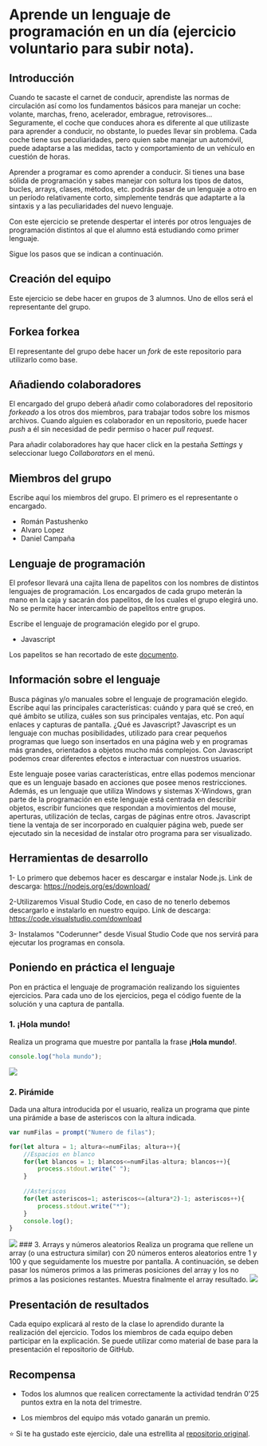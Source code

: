 # Aprende un lenguaje de programación en un día (ejercicio voluntario para subir nota).

## Introducción

Cuando te sacaste el carnet de conducir, aprendiste las normas de circulación así como los fundamentos básicos para manejar un coche: volante, marchas, freno, acelerador, embrague, retrovisores... Seguramente, el coche que conduces ahora es diferente al que utilizaste para aprender a conducir, no obstante, lo puedes llevar sin problema. Cada coche tiene sus peculiaridades, pero quien sabe manejar un automóvil, puede adaptarse a las medidas, tacto y comportamiento de un vehículo en cuestión de horas.

Aprender a programar es como aprender a conducir. Si tienes una base sólida de programación y sabes manejar con soltura los tipos de datos, bucles, arrays, clases, métodos, etc. podrás pasar de un lenguaje a otro en un período relativamente corto, simplemente tendrás que adaptarte a la sintaxis y a las peculiaridades del nuevo lenguaje.

Con este ejercicio se pretende despertar el interés por otros lenguajes de programación distintos al que el alumno está estudiando como primer lenguaje.

Sigue los pasos que se indican a continuación.

## Creación del equipo

Este ejercicio se debe hacer en grupos de 3 alumnos. Uno de ellos será el representante del grupo.

## Forkea forkea

El representante del grupo debe hacer un *fork* de este repositorio para utilizarlo como base.

## Añadiendo colaboradores

El encargado del grupo deberá añadir como colaboradores del repositorio *forkeado* a los otros dos miembros, para trabajar todos sobre los mismos archivos. Cuando alguien es colaborador en un repositorio, puede hacer *push* a él sin necesidad de pedir permiso o hacer *pull request*.

Para añadir colaboradores hay que hacer click en la pestaña *Settings* y seleccionar luego *Collaborators* en el menú.

## Miembros del grupo

Escribe aquí los miembros del grupo. El primero es el representante o encargado.

* Román Pastushenko
* Alvaro Lopez
* Daniel Campaña

## Lenguaje de programación

El profesor llevará una cajita llena de papelitos con los nombres de distintos lenguajes de programación. Los encargados de cada grupo meterán la mano en la caja y sacarán dos papelitos, de los cuales el grupo elegirá uno. No se permite hacer intercambio de papelitos entre grupos.

Escribe el lenguaje de programación elegido por el grupo.

* Javascript

Los papelitos se han recortado de este [documento](lenguajes_de_programacion.pdf).

## Información sobre el lenguaje

Busca páginas y/o manuales sobre el lenguaje de programación elegido. Escribe aquí las principales características: cuándo y para qué se creó, en qué ámbito se utiliza, cuáles son sus principales ventajas, etc. Pon aquí enlaces y capturas de pantalla.
¿Qué es Javascript?
Javascript es un lenguaje con muchas posibilidades, utilizado para crear pequeños programas que luego son insertados en una página web y en programas más grandes, orientados a objetos mucho más complejos. Con Javascript podemos crear diferentes efectos e interactuar con nuestros usuarios.

Este lenguaje posee varias características, entre ellas podemos mencionar que es un lenguaje basado en acciones que posee menos restricciones. Además, es un lenguaje que utiliza Windows y sistemas X-Windows, gran parte de la programación en este lenguaje está centrada en describir objetos, escribir funciones que respondan a movimientos del mouse, aperturas, utilización de teclas, cargas de páginas entre otros.
Javascript tiene la ventaja de ser incorporado en cualquier página web, puede ser ejecutado sin la necesidad de instalar otro programa para ser visualizado.



## Herramientas de desarrollo

1- Lo primero que debemos hacer es descargar e instalar Node.js.
Link de descarga: https://nodejs.org/es/download/

2-Utilizaremos Visual Studio Code, en caso de no tenerlo debemos descargarlo e instalarlo en nuestro equipo.
Link de descarga: https://code.visualstudio.com/download

3- Instalamos "Coderunner" desde Visual Studio Code que nos servirá para ejecutar los programas en consola.
## Poniendo en práctica el lenguaje

Pon en práctica el lenguaje de programación realizando los siguientes ejercicios. Para cada uno de los ejercicios, pega el código fuente de la solución y una captura de pantalla.

### 1. ¡Hola mundo!
Realiza un programa que muestre por pantalla la frase **¡Hola mundo!**.
```javascript
console.log("hola mundo");
```

<img src="Captura1.PNG">

### 2. Pirámide
Dada una altura introducida por el usuario, realiza un programa que pinte una pirámide a base de asteriscos con la altura indicada.
```javascript
var numFilas = prompt("Numero de filas");

for(let altura = 1; altura<=numFilas; altura++){
    //Espacios en blanco
    for(let blancos = 1; blancos<=numFilas-altura; blancos++){
        process.stdout.write(" ");
    }
     
    //Asteriscos
    for(let asteriscos=1; asteriscos<=(altura*2)-1; asteriscos++){
        process.stdout.write("*");
    }
    console.log();
} 
```

<img src="piramide.png">
### 3. Arrays y números aleatorios
Realiza un programa que rellene un array (o una estructura similar) con 20 números enteros aleatorios entre 1 y 100 y que seguidamente los muestre por pantalla. A continuación, se deben pasar los números primos a las primeras posiciones del array y los no primos a las posiciones restantes. Muestra finalmente el array resultado.


<img src="numerosAleatorios.png">


## Presentación de resultados

Cada equipo explicará al resto de la clase lo aprendido durante la realización del ejercicio. Todos los miembros de cada equipo deben participar en la explicación. Se puede utilizar como material de base para la presentación el repositorio de GitHub.

## Recompensa

* Todos los alumnos que realicen correctamente la actividad tendrán 0'25 puntos extra en la nota del trimestre.

* Los miembros del equipo más votado ganarán un premio.

:star: Si te ha gustado este ejercicio, dale una estrellita al [repositorio original](https://github.com/LuisJoseSanchez/aprende-un-lenguaje-en-un-dia).


